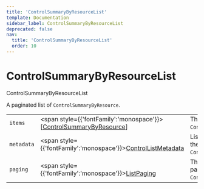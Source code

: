 ```yaml
---
title: 'ControlSummaryByResourceList'
template: Documentation
sidebar_label: ControlSummaryByResourceList
deprecated: false
nav:
  title: 'ControlSummaryByResourceList'
  order: 10
---
```


# ControlSummaryByResourceList

<div style={{'fontFamily':'monospace'}}><span style={{'fontSize':'1.5rem','fontWeight':500}}>ControlSummaryByResourceList</span></div>



A paginated list of `ControlSummaryByResource`.

| | | |
| -- | -- | -- |
| `items` | <span style={{'fontFamily':'monospace'}}>[<a href="/guardrails/docs/reference/graphql/object/ControlSummaryByResource">ControlSummaryByResource</a>]</span> | The `items` for this page of `ControlSummaryByResourceList`. |
| `metadata` | <span style={{'fontFamily':'monospace'}}><a href="/guardrails/docs/reference/graphql/object/ControlListMetadata">ControlListMetadata</a></span> | List metadata information for the instance of `ControlSummaryByResourceList`. |
| `paging` | <span style={{'fontFamily':'monospace'}}><a href="/guardrails/docs/reference/graphql/object/ListPaging">ListPaging</a></span> | The `paging` information for this page of `ControlSummaryByResourceList`. |